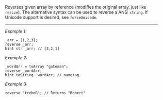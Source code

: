 Reverses given array by reference (modifies the original array, just like `resize`). The alternative syntax can be used to reverse a ANSI `string`. If Unicode support is desired, see `forceUnicode`.


---
*Example 1:*
```sqf
_arr = [1,2,3];
reverse _arr;
hint str _arr; // [3,2,1]
```

*Example 2:*
```sqf
_wordArr = toArray "gateman";
reverse _wordArr;
hint toString _wordArr; // nametag
```

*Example 3:*
```sqf
reverse "treboR"; // Returns "Robert"
```